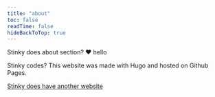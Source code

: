 ```yaml
---
title: "about"
toc: false
readTime: false
hideBackToTop: true
---
```


Stinky does about section?
:heart: hello

Stinky codes? This website was made with Hugo and hosted on Github Pages.

[Stinky does have another website](https://violetlingenfelter.com)